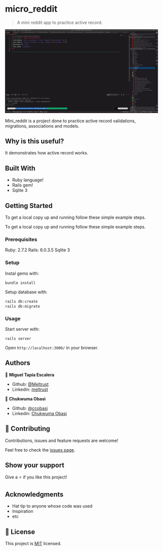 # micro_reddit

> A mini reddit app to practice active record.

![screenshot](app_screenshot.png)

Mini_reddit is a project done to practice active record validations, migrations, associations and models.

## Why is this useful?

It demonstrates how active record works.


## Built With

- Ruby language!
- Rails gem!
- Sqlite 3


## Getting Started

To get a local copy up and running follow these simple example steps.

To get a local copy up and running follow these simple example steps.

### Prerequisites

Ruby: 2.7.2
Rails: 6.0.3.5
Sqlite 3

### Setup

Instal gems with:

```
bundle install
```

Setup database with:

```
rails db:create
rails db:migrate
```

### Usage

Start server with:

```
rails server
```

Open `http://localhost:3000/` in your browser.

## Authors

👤 **Miguel Tapia Escalera**

- Github: [@Meltrust](https://github.com/Meltrust)
- Linkedin: [meltrust](https://www.linkedin.com/in/meltrust/)

👤 **Chukwuma Obasi**

- Github: [@ccobasi](https://github.com/ccobasi)
- Linkedin: [ Chukwuma Obasi ](https://www.linkedin.com/in/chukwuma-obasi/)

## 🤝 Contributing

Contributions, issues and feature requests are welcome!

Feel free to check the [issues page](issues/).

## Show your support

Give a ⭐️ if you like this project!

## Acknowledgments

- Hat tip to anyone whose code was used
- Inspiration
- etc

## 📝 License

This project is [MIT](https://mit-license.org/) licensed.

